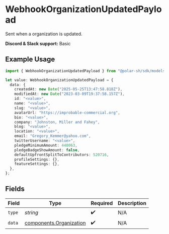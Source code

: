 # WebhookOrganizationUpdatedPayload

Sent when a organization is updated.

**Discord & Slack support:** Basic

## Example Usage

```typescript
import { WebhookOrganizationUpdatedPayload } from "@polar-sh/sdk/models/components";

let value: WebhookOrganizationUpdatedPayload = {
  data: {
    createdAt: new Date("2025-05-25T13:47:58.818Z"),
    modifiedAt: new Date("2023-03-09T19:37:58.157Z"),
    id: "<value>",
    name: "<value>",
    slug: "<value>",
    avatarUrl: "https://improbable-commercial.org",
    bio: "<value>",
    company: "Johnston, Miller and Fahey",
    blog: "<value>",
    location: "<value>",
    email: "Gregory_Kemmer@yahoo.com",
    twitterUsername: "<value>",
    pledgeMinimumAmount: 440063,
    pledgeBadgeShowAmount: false,
    defaultUpfrontSplitToContributors: 520716,
    profileSettings: {},
    featureSettings: {},
  },
};
```

## Fields

| Field                                                              | Type                                                               | Required                                                           | Description                                                        |
| ------------------------------------------------------------------ | ------------------------------------------------------------------ | ------------------------------------------------------------------ | ------------------------------------------------------------------ |
| `type`                                                             | *string*                                                           | :heavy_check_mark:                                                 | N/A                                                                |
| `data`                                                             | [components.Organization](../../models/components/organization.md) | :heavy_check_mark:                                                 | N/A                                                                |